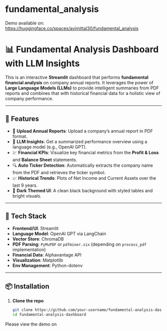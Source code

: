 # fundamental_analysis

Demo available on:
https://huggingface.co/spaces/avimittal30/fundamental_analysis

# 📊 Fundamental Analysis Dashboard with LLM Insights

This is an interactive **Streamlit** dashboard that performs **fundamental financial analysis** on company annual reports. It leverages the power of **Large Language Models (LLMs)** to provide intelligent summaries from PDF reports and combines that with historical financial data for a holistic view of company performance.

---

## 🚀 Features

- 📎 **Upload Annual Reports**: Upload a company’s annual report in PDF format.
- 🧠 **LLM Insights**: Get a summarized performance overview using a language model (e.g., OpenAI GPT).
- 💹 **Financial KPIs**: Visualize key financial metrics from the **Profit & Loss** and **Balance Sheet** statements.
- 🔍 **Auto Ticker Detection**: Automatically extracts the company name from the PDF and retrieves the ticker symbol.
- 📈 **Historical Trends**: Plots of Net Income and Current Assets over the last 9 years.
- 🌙 **Dark Themed UI**: A clean black background with styled tables and bright visuals.

---

## 🧰 Tech Stack

- **Frontend/UI**: Streamlit
- **Language Model**: OpenAI GPT via LangChain
- **Vector Store**: ChromaDB
- **PDF Parsing**: `PyMuPDF` or `pdfminer.six` (depending on `process_pdf` implementation)
- **Financial Data**: Alphavantage API
- **Visualization**: Matplotlib
- **Env Management**: Python-dotenv

---

## 📦 Installation

1. **Clone the repo**
   ```bash
   git clone https://github.com/your-username/fundamental-analysis-dashboard.git
   cd fundamental-analysis-dashboard


Please view the demo on 




